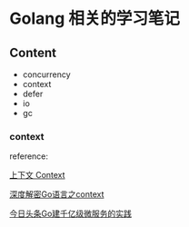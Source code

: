 # Golang 相关的学习笔记

## Content

- concurrency
- context
- defer
- io
- gc

### context

reference: 

[上下文 Context](https://www.cnblogs.com/qcrao-2018/p/11007503.html)

 [深度解密Go语言之context](https://draveness.me/golang/concurrency/golang-context.html)

 [今日头条Go建千亿级微服务的实践](https://zhuanlan.zhihu.com/p/26695984)